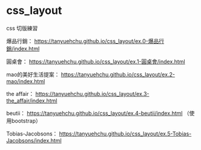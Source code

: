 # css_layout
css 切版練習
<!--  -->
爆品行銷： https://tanyuehchu.github.io/css_layout/ex.0-爆品行銷/index.html
<!--  -->
圓桌會： https://tanyuehchu.github.io/css_layout/ex.1-圓桌會/index.html
<!--  -->
mao的美好生活提案： https://tanyuehchu.github.io/css_layout/ex.2-mao/index.html
<!--  -->
the affair： https://tanyuehchu.github.io/css_layout/ex.3-the_affair/index.html
<!--  -->
beutii： https://tanyuehchu.github.io/css_layout/ex.4-beutii/index.html （使用bootstrap）
<!--  -->
Tobias-Jacobsons： https://tanyuehchu.github.io/css_layout/ex.5-Tobias-Jacobsons/index.html
